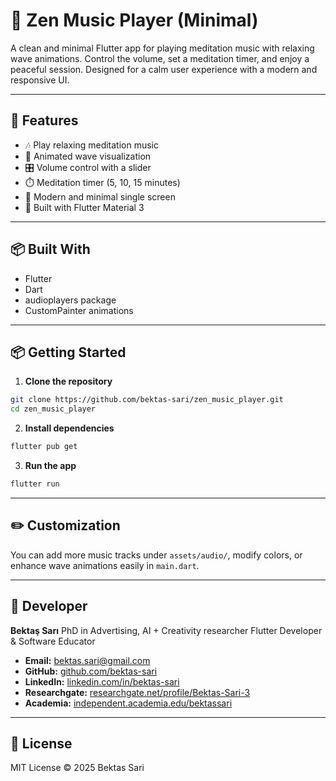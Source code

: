 # 🎵 Zen Music Player (Minimal)

A clean and minimal Flutter app for playing meditation music with relaxing wave animations. 
Control the volume, set a meditation timer, and enjoy a peaceful session. Designed for a calm user experience with a modern and responsive UI.

---

## 🚀 Features

- 🎶 Play relaxing meditation music
- 🌊 Animated wave visualization
- 🎛️ Volume control with a slider
- ⏱️ Meditation timer (5, 10, 15 minutes)
- 🧘 Modern and minimal single screen
- 📱 Built with Flutter Material 3

---

## 📦 Built With

- Flutter
- Dart
- audioplayers package
- CustomPainter animations

---

## 📦 Getting Started

1. **Clone the repository**

```bash
git clone https://github.com/bektas-sari/zen_music_player.git
cd zen_music_player
```

2. **Install dependencies**

```bash
flutter pub get
```

3. **Run the app**

```bash
flutter run
```

---

## ✏️ Customization

You can add more music tracks under `assets/audio/`, modify colors, or enhance wave animations easily in `main.dart`.

---

## 👤 Developer

**Bektaş Sarı**
PhD in Advertising, AI + Creativity researcher
Flutter Developer & Software Educator

- **Email:** [bektas.sari@gmail.com](mailto:bektas.sari@gmail.com)  
- **GitHub:** [github.com/bektas-sari](https://github.com/bektas-sari)  
- **LinkedIn:** [linkedin.com/in/bektas-sari](https://www.linkedin.com/in/bektas-sari)  
- **Researchgate:** [researchgate.net/profile/Bektas-Sari-3](https://www.researchgate.net/profile/Bektas-Sari-3)  
- **Academia:** [independent.academia.edu/bektassari](https://independent.academia.edu/bektassari)

---

## 📄 License

MIT License © 2025 Bektas Sari

